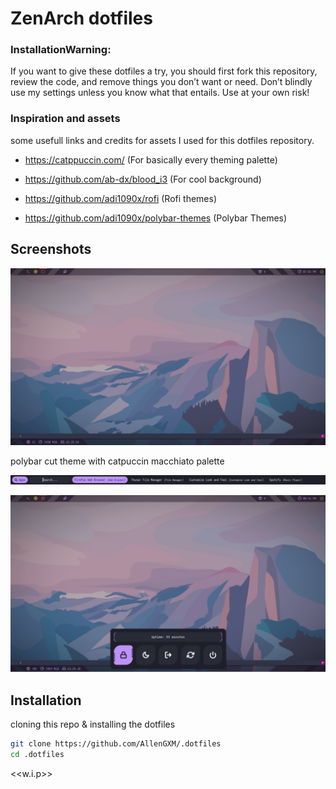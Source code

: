 # ZenArch dotfiles
### InstallationWarning:

If you want to give these dotfiles a try, you should first fork this repository, review the code, and remove things you don’t want or need. Don’t blindly use my settings unless you know what that entails. Use at your own risk!

### Inspiration and assets

some usefull links and credits for assets I used for this dotfiles repository.

- https://catppuccin.com/ (For basically every theming palette)

- https://github.com/ab-dx/blood_i3 (For cool background)

- https://github.com/adi1090x/rofi (Rofi themes)

- https://github.com/adi1090x/polybar-themes (Polybar Themes)

## Screenshots

![Desktop](https://raw.githubusercontent.com/AllenGXM/.dotfiles/master/assets/background-preview.png)

polybar cut theme with catpuccin macchiato palette

![rofi search menu](https://raw.githubusercontent.com/AllenGXM/.dotfiles/master/assets/rofi%20bar.png)

![Powerbar](https://raw.githubusercontent.com/AllenGXM/.dotfiles/master/assets/powerbar.png)
## Installation

cloning this repo & installing the dotfiles

```bash
git clone https://github.com/AllenGXM/.dotfiles
cd .dotfiles

```
<<w.i.p>>